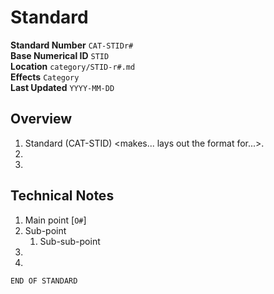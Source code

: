 # <Standard Name> Standard

**Standard Number** `CAT-STIDr#`  
**Base Numerical ID** `STID`  
**Location** `category/STID-r#.md`  
**Effects** `Category`  
**Last Updated** `YYYY-MM-DD`

## Overview
1. <Standard Name> Standard (CAT-STID) <makes... lays out the format for...>.
2. 
3. 
	
## Technical Notes
1. Main point [`O#`]
  1. Sub-point
     1. Sub-sub-point
2. 
3. 

`END OF STANDARD`
